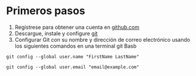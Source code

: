 # Primeros pasos 

1. Regístrese para obtener una cuenta en [github.com](https://github.com/) 
2. Descargue, instale y configure [git](https://git-scm.com/)
3. Configurar Git con su nombre y dirección de correo electrónico usando los siguientes comandos en una terminal git Basb
 
 `git config --global user.name "FirstName LastName" `
 
 `git config --global user.email "email@example.com" `

